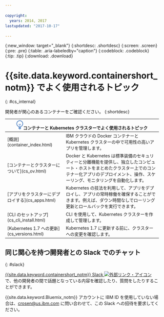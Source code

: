 ```yaml
---

copyright:
  years: 2014, 2017
lastupdated: "2017-10-17"

---
```


{:new_window: target="_blank"}
{:shortdesc: .shortdesc}
{:screen: .screen}
{:pre: .pre}
{:table: .aria-labeledby="caption"}
{:codeblock: .codeblock}
{:tip: .tip}
{:download: .download}


# {{site.data.keyword.containershort_notm}} でよく使用されるトピック
{: #cs_internal}

開発者が関心のあるコンテナーをご確認ください。
{:shortdesc}

<table>
<thead>
<th colspan=2><img src="images/idea.png"/>コンテナーと Kubernetes クラスターでよく使用されるトピック</th>
</thead>
<tbody>
<tr>
<td>[概説](container_index.html)</td>
<td>IBM クラウドの Docker コンテナーと Kubernetes クラスターの中で可用性の高いアプリを管理します。</td>
</tr>
<tr>
<td>[コンテナーとクラスターについて](cs_ov.html)</td>
<td>Docker と Kubernetes は標準装備のセキュリティーと分離機能を提供し、独立したコンピュート・ホストをまとめたクラスター上でのコンテナー化アプリのデプロイメント、操作、スケーリング、モニタリングを自動化します。</td>
</tr>
<tr>
<td>[アプリをクラスターにデプロイする](cs_apps.html)</td>
<td>Kubernetes の技法を利用して、アプリをデプロイし、アプリの常時稼働を確保することができます。例えば、ダウン時間なしでローリング更新とロールバックを実行できます。</td>
</tr>
<tr>
<td>[CLI のセットアップ](cs_cli_install.html)</td>
<td>CLI を使用して、Kubernetes クラスターを作成して管理します。</td>
</tr>
<tr>
<td>[Kubernetes 1.7 への更新](cs_versions.html)</td>
<td>Kubernetes 1.7 に更新する前に、クラスターへの変更を確認します。</td>
</tr>
</tbody></table>

## 同じ関心を持つ開発者との Slack でのチャット
{: #slack}

[{{site.data.keyword.containershort_notm}} Slack ![外部リンク・アイコン](../icons/launch-glyph.svg "外部リンク・アイコン")](https://ibm-container-service.slack.com) で、他の開発者の間で話題となっている内容を確認したり、質問をしたりすることができます。

{{site.data.keyword.Bluemix_notm}} アカウントに IBM ID を使用していない場合は、[crosen@us.ibm.com](mailto:crosen@us.ibm.com) に問い合わせて、この Slack への招待を要求してください。
